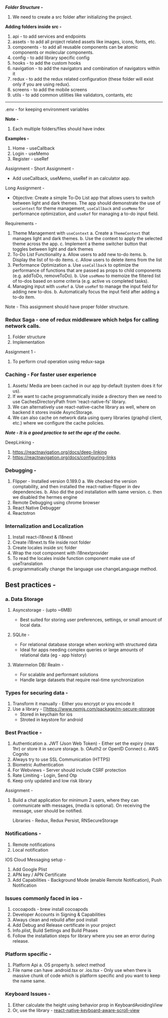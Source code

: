 ***Folder Structure -***
1. We need to create a src folder after initializing the project.

**Adding folders inside src -**
1. api - to add services and endpoints
2. assets - to add all project related assets like images, icons, fonts, etc.
3. components - to add all reusable components can be atomic components or molecular components.
4. config - to add library specific config
5. hooks - to add the custom hooks
6. navigation - to add the navigators and combination of navigators within it
7. redux - to add the redux related configuration (these folder will exist only if you are using redux).
8. screens - to add the mobile screens
9. utils - to add common utilities like validators, contants, etc

----------------------------------------------------------------
.env - for keeping environment variables

**Note -**
1. Each multiple folders/files should have index


**Examples -**
1. Home - useCallback
2. Login - useMemo
3. Register - useRef

Assignment -
Short Assignment -
- Add useCallback, useMemo, useRef in an calculator app.

Long Assignment -
- Objective: Create a simple To-Do List app that allows users to switch between light and dark themes. The app should demonstrate the use of `useContext` for theme management, `useCallback` and `useMemo` for performance optimization, and `useRef` for managing a to-do input field.

Requirements -
1. Theme Management with `useContext`
    a. Create a `ThemeContext` that manages light and dark themes.
    b. Use the context to apply the selected theme across the app.
    c. Implement a theme switcher button that toggles between light and dark themes
2. To-Do List Functionality
    a. Allow users to add new to-do items.
    b. Display the list of to-do items.
    c. Allow users to delete items from the list
3. Performance Optimization
    a. Use `useCallback` to optimize the performance of functions that are passed as props to
        child components (e.g. addToDo, removeToDo).
    b. Use `useMemo` to memoize the filtered list of to-dos based on some criteria (e.g. active vs completed tasks).
4. Managing input with `useRef`
    a. Use `useRef` to manage the input field for adding new to-dos.
    b. Automatically focus the input field after adding a to-do item.

Note - 
This assignment should have proper folder structure.


### Redux Saga - one of redux middleware which helps for calling network calls.
1. Folder structure
2. Implementation

Assignment 1 - 
1. To perform crud operation using redux-saga

### Caching - For faster user experience
1. Assets/ Media are been cached in our app by-default (system does it for us).
2. If we want to cache programmatically inside a directory then we need to use CachesDirectoryPath from 'react-native-fs' library.
3. We can alternatively use react-native-cache library as well, where on backend it stores inside AsyncStorage.
4. We can also cache on network data using query libraries (graphql client, etc.) where we configure the cache policies.

***Note - It is a good practice to set the age of the cache.***

DeepLinking -
1. https://reactnavigation.org/docs/deep-linking
2. https://reactnavigation.org/docs/configuring-links

### Debugging -
1. Flipper - Installed version 0.189.0
    a. We checked the version comptability, and then installed the react-native-flipper in dev dependencies.
    b. Also did the pod installation with same version.
    c. then we disabled the hermes engine
2. Remote Debugging using chrome browser
3. React Native Debugger
4. Reactotron

### Internalization and Localization
1. Install react-i18next & i18next
2. Create i18next.ts file inside root folder
3. Create locales inside src folder
4. Wrap the root component with i18nextprovider
5. To read the locales inside function component make use of useTranslation
6. programmatically change the language use changeLanguage method.

## Best practices -
### a. Data Storage 

1. Asyncstorage - (upto ~6MB)
    - Best suited for storing user preferences, settings, or small amount of local data.

2. SQLite -
    - For relational database storage when working with structured data
    - Ideal for apps needing complex queries or large amounts of relational data (eg - app history)

3. Watermelon DB/ Realm -
    - For scalable and performant solutions
    - Handle large datasets that require real-time synchronization


### Types for securing data -
1. Transform it manually - Either you encrypt or you encode it
2. Use a library - []https://www.npmjs.com/package/rn-secure-storage
    - Stored in keychain for ios
    - Stroted in keystore for android

### Best Practice -
1. Authentication
    a. JWT (Json Web Token) - Either set the expiry (max 1hr) or store it in secure storage.
    b. OAuth2 or OpenID Connect
    c. AWS Cognito
2. Always try to use SSL Communication (HTTPS)
3. Biometric Authentication
4. For Webviews - Server should include CSRF protection
5. Rate Limiting - Login, Send Otp
6. Keep only updated and low risk library

Assignment - 
1. Build a chat application for minimum 2 users, where they can communicate with messages, (media is optional).
    On receiving the message, user should be notified.

    Libraries - Redux, Redux Persist, RNSecureStorage

### Notifications -
1. Remote notifications
2. Local notification

IOS Cloud Messaging setup -
1. Add Google Plist
2. APN key / APN Certificate
3. Add Capabilities - Background Mode (enable Remote Notification), Push Notification


### Issues commonly faced in ios -
1. cocoapods - brew install cocoapods
2. Developer Accounts in Signing & Capabilities
3. Always clean and rebuild after pod install
4. Add Debug and Release certificate in your project
5. Info.plist, Build Settings and Build Phases
6. Follow the installation steps for library where you see an error during release.

### Platform specific -
1. Platform Api
    a. OS property
    b. select method
2. File name can have .android.tsx or .ios.tsx - Only use when there is massive chunk of code which is platform specific and you want to keep the name same.

### Keyboard Issues -
1. Either calculate the height using behavior prop in KeyboardAvoidingView
2. Or, use the library - [react-native-keyboard-aware-scroll-view](https://www.npmjs.com/package/react-native-keyboard-aware-scroll-view)
